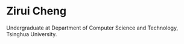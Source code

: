 # Zirui Cheng
Undergraduate at Department of Computer Science and Technology, Tsinghua University.

